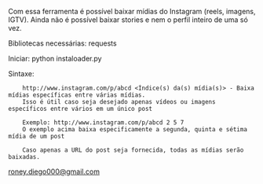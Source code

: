Com essa ferramenta é possível baixar mídias do Instagram (reels, imagens, IGTV). Ainda não é possível baixar stories e nem o perfil inteiro de uma só vez.

Bibliotecas necessárias: requests

Iniciar: 
        python instaloader.py

Sintaxe: 

        http://www.instagram.com/p/abcd <Índice(s) da(s) mídia(s)> - Baixa mídias específicas entre várias mídias.
        Isso é útil caso seja desejado apenas vídeos ou imagens específicos entre vários em um único post 
        
        Exemplo: http://www.instagram.com/p/abcd 2 5 7 
        O exemplo acima baixa especificamente a segunda, quinta e sétima mídia de um post

        Caso apenas a URL do post seja fornecida, todas as mídias serão baixadas.

roney.diego000@gmail.com
